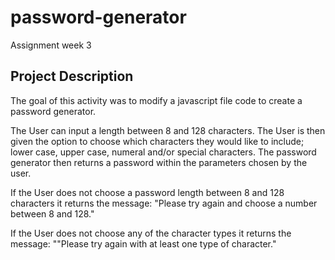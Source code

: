 # password-generator
Assignment week 3

## Project Description
The goal of this activity was to modify a javascript file code to create a password generator.

The User can input a length between 8 and 128 characters.
The User is then given the option to choose which characters they would like to include; lower case, upper case, numeral and/or special characters.
The password generator then returns a password within the parameters chosen by the user.

If the User does not choose a password length between 8 and 128 characters it returns the message: "Please try again and choose a number between 8 and 128."

If the User does not choose any of the character types it returns the message: ""Please try again with at least one type of character."


